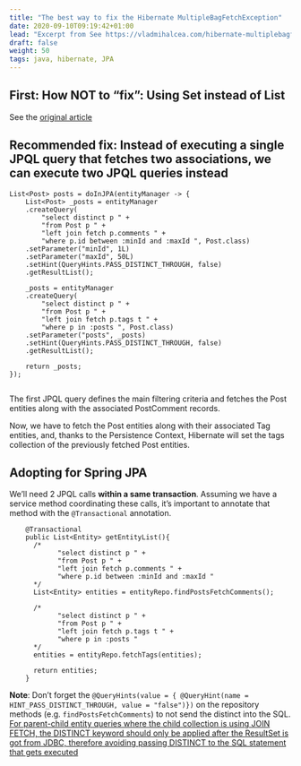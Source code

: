 ```yaml
---
title: "The best way to fix the Hibernate MultipleBagFetchException"
date: 2020-09-10T09:19:42+01:00
lead: "Excerpt from See https://vladmihalcea.com/hibernate-multiplebagfetchexception/ with an adoption for Spring Data JPA"
draft: false
weight: 50
tags: java, hibernate, JPA
---
```



## First: How NOT to “fix”: Using Set instead of List

See the [original article](https://vladmihalcea.com/hibernate-multiplebagfetchexception/)

## Recommended fix: Instead of executing a single JPQL query that fetches two associations, we can execute two JPQL queries instead

```
List<Post> posts = doInJPA(entityManager -> {
    List<Post> _posts = entityManager
    .createQuery(
        "select distinct p " +
        "from Post p " +
        "left join fetch p.comments " +
        "where p.id between :minId and :maxId ", Post.class)
    .setParameter("minId", 1L)
    .setParameter("maxId", 50L)
    .setHint(QueryHints.PASS_DISTINCT_THROUGH, false)
    .getResultList();
 
    _posts = entityManager
    .createQuery(
        "select distinct p " +
        "from Post p " +
        "left join fetch p.tags t " +
        "where p in :posts ", Post.class)
    .setParameter("posts", _posts)
    .setHint(QueryHints.PASS_DISTINCT_THROUGH, false)
    .getResultList();
 
    return _posts;
});
 
```

The first JPQL query defines the main filtering criteria and fetches the Post entities along with the associated PostComment records.

Now, we have to fetch the Post entities along with their associated Tag entities, and, thanks to the Persistence Context, Hibernate will set the tags collection of the previously fetched Post entities.

## Adopting for Spring JPA

We’ll need 2 JPQL calls **within a same transaction**. Assuming we have a service method coordinating these calls, it’s important to annotate that method with the `@Transactional` annotation.

```
    @Transactional
    public List<Entity> getEntityList(){
      /*
            "select distinct p " +
            "from Post p " +
            "left join fetch p.comments " +
            "where p.id between :minId and :maxId "
      */
      List<Entity> entities = entityRepo.findPostsFetchComments();
      
      /*
            "select distinct p " +
            "from Post p " +
            "left join fetch p.tags t " +
            "where p in :posts "
      */
      entities = entityRepo.fetchTags(entities);
      
      return entities;
    }
```

**Note**: Don’t forget the `@QueryHints(value = { @QueryHint(name = HINT_PASS_DISTINCT_THROUGH, value = "false")})` on the repository methods (e.g. `findPostsFetchComments`) to not send the distinct into the SQL. [For parent-child entity queries where the child collection is using JOIN FETCH, the DISTINCT keyword should only be applied after the ResultSet is got from JDBC, therefore avoiding passing DISTINCT to the SQL statement that gets executed](https://vladmihalcea.com/jpql-distinct-jpa-hibernate/)